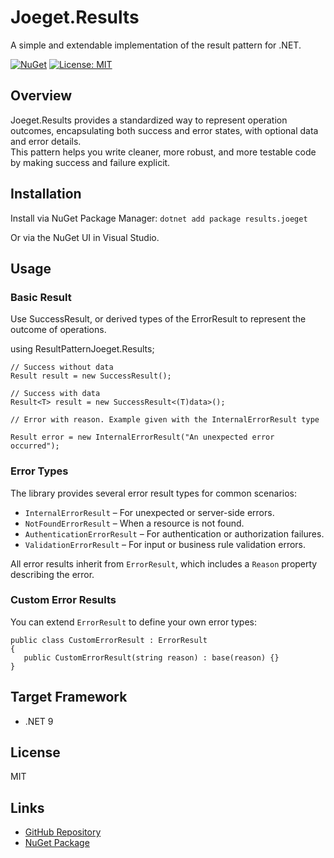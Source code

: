 # Joeget.Results

A simple and extendable implementation of the result pattern for .NET.

[![NuGet](https://img.shields.io/nuget/v/results.joeget.svg)](https://www.nuget.org/packages/results.joeget)
[![License: MIT](https://img.shields.io/badge/License-MIT-blue.svg)](LICENSE)

## Overview

Joeget.Results provides a standardized way to represent operation outcomes, encapsulating both success and error states, with optional data and error details.  
This pattern helps you write cleaner, more robust, and more testable code by making success and failure explicit.

## Installation

Install via NuGet Package Manager:
`dotnet add package results.joeget`


Or via the NuGet UI in Visual Studio.

## Usage

### Basic Result

Use SuccessResult, or derived types of the ErrorResult to represent the outcome of operations.

using ResultPatternJoeget.Results;

```
// Success without data 
Result result = new SuccessResult();

// Success with data 
Result<T> result = new SuccessResult<(T)data>();

// Error with reason. Example given with the InternalErrorResult type

Result error = new InternalErrorResult("An unexpected error occurred");
```


### Error Types

The library provides several error result types for common scenarios:

- `InternalErrorResult` – For unexpected or server-side errors.
- `NotFoundErrorResult` – When a resource is not found.
- `AuthenticationErrorResult` – For authentication or authorization failures.
- `ValidationErrorResult` – For input or business rule validation errors.

All error results inherit from `ErrorResult`, which includes a `Reason` property describing the error.


### Custom Error Results

You can extend `ErrorResult` to define your own error types:

```
public class CustomErrorResult : ErrorResult 
{ 
   public CustomErrorResult(string reason) : base(reason) {}
}
```

## Target Framework

- .NET 9

## License

MIT

## Links

- [GitHub Repository](https://github.com/josephRashidMaalouf/ResultPatternJoeget)
- [NuGet Package](https://www.nuget.org/packages/results.joeget)
